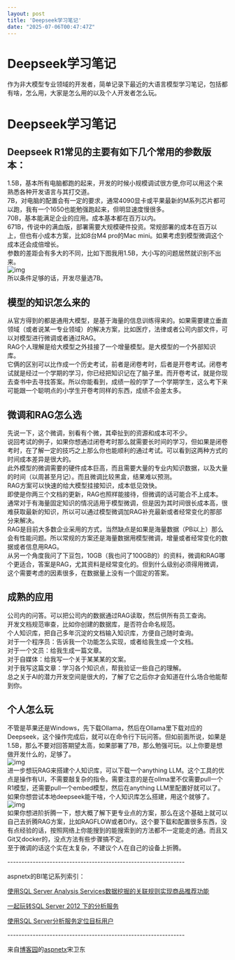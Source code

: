 ```yaml
---
layout: post
title: 'Deepseek学习笔记'
date: "2025-07-06T00:47:47Z"
---
```

Deepseek学习笔记
============

作为非大模型专业领域的开发者，简单记录下最近的大语言模型学习笔记，包括都有啥，怎么用，大家是怎么用的以及个人开发者怎么玩。

Deepseek学习笔记
============

Deepseek R1常见的主要有如下几个常用的参数版本：
-----------------------------

1.5B，基本所有电脑都跑的起来，开发的时候小规模调试很方便,你可以用这个来熟悉各种开发语言与其打交道。  
7B，对电脑的配置会有一定的要求，通常4090显卡或平果最新的M系列芯片都可以跑，我有一个1650也能勉强跑起来，但明显速度慢很多。  
70B，基本能满足企业的应用。成本基本都在百万以内。  
671B，传说中的满血版，部署需要大规模硬件投资。常规部署的成本在百万以上，但也有小成本方案，比如8台M4 pro的Mac mini。如果考虑到模型微调这个成本还会成倍增长。  
参数的差距会有多大的不同，比如下图我用1.5B，大小写的问题居然就识别不出来。  
![img](https://img2024.cnblogs.com/blog/8622/202507/8622-20250705111554690-501278311.jpg)  
所以条件足够的话，开发尽量选7B。

模型的知识怎么来的
---------

从官方得到的都是通用大模型，是基于海量的信息训练得来的。如果需要建立垂直领域（或者说某一专业领域）的解决方案，比如医疗，法律或者公司内部文件，可以对模型进行微调或者通过RAG。  
RAG个人理解是给大模型之外挂接了一个增量模型。是大模型的一个外部知识库。  
它俩的区别可以比作成一个历史考试，前者是闭卷考时，后者是开卷考试。闭卷考试就是经过一个学期的学习，你已经把知识记在了脑子里。而开卷考试，就是你现去查书中去寻找答案。所以你能看到，成绩一般的学了一个学期学生，这么考下来可能跟一个聪明点的小学生开卷考同样的东西，成绩不会差太多。

微调和RAG怎么选
---------

先说一下，这个微调，别看有个微，其牵扯到的资源和成本可不少。  
说回考试的例子，如果你想通过闭卷考时那么就需要长时间的学习，但如果是闭卷考时，在了解一定的技巧之上那么你也能顺利的通过考试。可以看到这两种方式的时间成本差异是很大的。  
此外模型的微调需要的硬件成本巨高，而且需要大量的专业内知识数据，以及大量的时间（以周甚至月记）。而且微调比较黑盒，结果难以预测。  
RAG方案可以快速的给大模型挂接知识，成本低见效快。  
即使是你两三个文档的更新，RAG也照样能接待，但微调的话可能合不上成本。  
通常对于有海量固定知识的情况适用于模型微调，但是因为其时间很长成本高，很难获取最新的知识，所以可以通过模型微调加RAG补充最新或者经常变化的那部分来解决。  
RAG是目前大多数企业采用的方式，当然缺点是如果是海量数据（PB以上）那么会有性能问题。所以常规的方案还是海量数据用模型微调，增量或者经常变化的数据或者信息用RAG。  
从另一个角度我问了下豆包，10GB（我也问了100GB的）的资料，微调和RAG哪个更适合，答案是RAG，尤其资料是经常变化的。但到什么级别必须得用微调，这个需要考虑的因素很多，在数据量上没有一个固定的答案。

成熟的应用
-----

公司内的问答。可以把公司内的数据通过RAG读取，然后供所有员工查询。  
开发文档规范审查，比如你创建的数据库，是否符合命名规范。  
个人知识库，把自己多年沉淀的文档输入知识库，方便自己随时查询。  
对于一个程序员：告诉我一个功能怎么实现，或者给我生成一个文档。  
对于一个文员：给我生成一篇文章。  
对于自媒体：给我写一个关于某某某的文案。  
对于我写这篇文章：学习各个知识点，帮我验证一些自己的理解。  
总之关于AI的潜力开发空间是很大的，了解了它之后你才会知道在什么场合他能帮到你。

个人怎么玩
-----

不管是苹果还是Windows，先下载Ollama，然后在Ollama里下载对应的Deepseek，这个操作完成后，就可以在命令行下玩问答。但如前面所说，如果是1.5B，那么不要对回答期望太高，如果部署了7B，那么勉强可玩。以上你要是想做开发什么的，足够了。  
![img](https://img2024.cnblogs.com/blog/8622/202507/8622-20250705111406788-104562750.png)  
进一步想玩RAG来搭建个人知识库，可以下载一个anything LLM。这个工具的优点是操作有UI，不需要敲复杂的指令。需要注意的是在ollma里不仅需要pull一个R1模型，还需要pull一个embed模型，然后在anything LLM里配置好就可以了。如果你想尝试本地deepseek能干啥，个人知识库怎么搭建，用这个就够了。  
![img](https://img2024.cnblogs.com/blog/8622/202507/8622-20250705111442811-1599245601.jpg)  
如果你想进阶折腾一下，想大概了解下更专业点的方案，那么在这个基础上就可以自己去折腾RAG方案，比如RAGFLOW或者Dify。这个要下载和配置很多东西，没有点经验的话，按照网络上你能搜到的能搜索到的方法都不一定能走的通。而且又Git又docker的，没点方法有些步骤搞不定。  
至于微调的话这个实在太复杂，不建议个人在自己的设备上折腾。

\---------------------------------------------------------------

aspnetx的BI笔记系列索引：

[使用SQL Server Analysis Services数据挖掘的关联规则实现商品推荐功能](http://www.cnblogs.com/aspnetx/archive/2013/02/25/2931603.html)

[一起玩转SQL Server 2012 下的分析服务](http://www.cnblogs.com/aspnetx/archive/2013/03/24/2978347.html)

[使用SQL Server分析服务定位目标用户](http://www.cnblogs.com/aspnetx/archive/2013/04/05/3000448.html)

\---------------------------------------------------------------  

来自[博客园](http://www.cnblogs.com/)的[aspnetx](http://aspnetx.cnblogs.com/)宋卫东